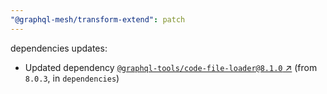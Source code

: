 ```yaml
---
"@graphql-mesh/transform-extend": patch
---
```

dependencies updates:
  - Updated dependency [`@graphql-tools/code-file-loader@8.1.0` ↗︎](https://www.npmjs.com/package/@graphql-tools/code-file-loader/v/8.1.0) (from `8.0.3`, in `dependencies`)
